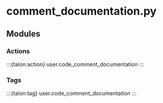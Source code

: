 # comment_documentation.py

## Modules

### Actions

:::{talon:action} user.code_comment_documentation
:::

### Tags

:::{talon:tag} user.code_comment_documentation
:::
